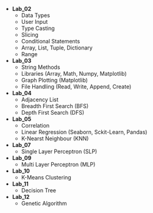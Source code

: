 * **Lab_02**
    *   Data Types
    *   User Input
    *   Type Casting
    *   Slicing
    *   Conditional Statements
    *   Array, List, Tuple, Dictionary
    *   Range
* **Lab_03**
    *   String Methods
    *   Libraries (Array, Math, Numpy, Matplotlib)
    *   Graph Plotting (Matplotlib)
    *   File Handling (Read, Write, Append, Create)
* **Lab_04**
    *   Adjacency List
    *   Breadth First Search (BFS)
    *   Depth First Search (DFS)
* **Lab_05**
    *   Correlation
    *   Linear Regression (Seaborn, Sckit-Learn, Pandas)
    *   K-Nearst Neighbour (KNN)
* **Lab_07**
    *   Single Layer Perceptron (SLP)
* **Lab_09**
    *   Multi Layer Perceptron (MLP)
* **Lab_10**
    *   K-Means Clustering
* **Lab_11**
    *   Decision Tree
* **Lab_12**
    *   Genetic Algorithm
